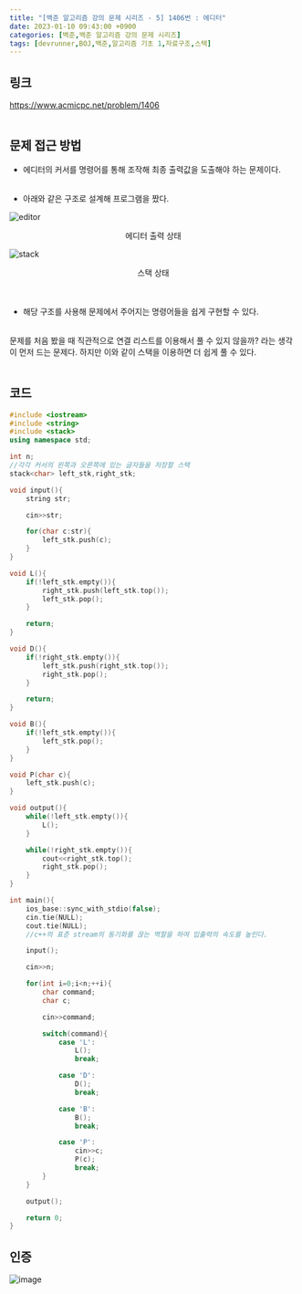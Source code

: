 ```yaml
---
title: "[백준 알고리즘 강의 문제 시리즈 - 5] 1406번 : 에디터"
date: 2023-01-10 09:43:00 +0900
categories: [백준,백준 알고리즘 강의 문제 시리즈]
tags: [devrunner,BOJ,백준,알고리즘 기초 1,자료구조,스택]
---
```


링크
---
<https://www.acmicpc.net/problem/1406>
<br/><br/>


문제 접근 방법
---
* 에디터의 커서를 명령어를 통해 조작해 최종 출력값을 도출해야 하는 문제이다.<br/><br/>

* 아래와 같은 구조로 설계해 프로그램을 짰다.

![editor](https://user-images.githubusercontent.com/87963766/211434565-d5af04c9-d8d5-41eb-815d-3996f2f283de.png)

<center>에디터 출력 상태</center>

![stack](https://user-images.githubusercontent.com/87963766/211434996-8198bef0-356c-411c-a000-4d5c982466cf.png)

<center>스택 상태</center>
<br/><br/>

* 해당 구조를 사용해 문제에서 주어지는 명령어들을 쉽게 구현할 수 있다.<br/><br/>

문제를 처음 봤을 때 직관적으로 연결 리스트를 이용해서 풀 수 있지 않을까? 라는 생각이 먼저 드는 문제다. 하지만 이와 같이 스택을 이용하면 더 쉽게 풀 수 있다.<br/><br/>

코드
---
```cpp
#include <iostream>
#include <string>
#include <stack>
using namespace std;

int n;
//각각 커서의 왼쪽과 오른쪽에 있는 글자들을 저장할 스택
stack<char> left_stk,right_stk;

void input(){
    string str;

    cin>>str;

    for(char c:str){
        left_stk.push(c);
    }
}

void L(){
    if(!left_stk.empty()){
        right_stk.push(left_stk.top());
        left_stk.pop();
    }

    return;
}

void D(){
    if(!right_stk.empty()){
        left_stk.push(right_stk.top());
        right_stk.pop();
    }

    return;
}

void B(){
    if(!left_stk.empty()){
        left_stk.pop();
    }
}

void P(char c){
    left_stk.push(c);
}

void output(){
    while(!left_stk.empty()){
        L();
    }

    while(!right_stk.empty()){
        cout<<right_stk.top();
        right_stk.pop();
    }
}

int main(){
    ios_base::sync_with_stdio(false);
    cin.tie(NULL);
    cout.tie(NULL);
    //c++의 표준 stream의 동기화를 끊는 역할을 하여 입출력의 속도를 높인다.

    input();

    cin>>n;

    for(int i=0;i<n;++i){
        char command;
        char c;

        cin>>command;

        switch(command){
            case 'L':
                L();
                break;

            case 'D':
                D();
                break;

            case 'B':
                B();
                break;

            case 'P':
                cin>>c;
                P(c);
                break;
        }
    }

    output();

    return 0;
}
```

인증
---
![image](https://user-images.githubusercontent.com/87963766/211433829-94853f36-6840-4712-be5d-5621e10daf33.png)

